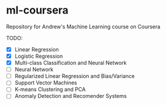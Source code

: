 # ml-coursera
Repository for Andrew's Machine Learning course on Coursera

TODO:
  - [x] Linear Regression
  - [x] Logistic Regression
  - [x] Multi-class Classification and Neural Network
  - [ ] Neural Network
  - [ ] Regularized Linear Regression and Bias/Variance
  - [ ] Support Vector Machines
  - [ ] K-means Clustering and PCA
  - [ ] Anomaly Detection and Recomender Systems
